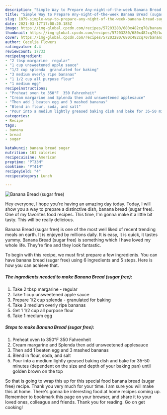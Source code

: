 ```yaml
---
description: "Simple Way to Prepare Any-night-of-the-week Banana Bread (sugar free)"
title: "Simple Way to Prepare Any-night-of-the-week Banana Bread (sugar free)"
slug: 1079-simple-way-to-prepare-any-night-of-the-week-banana-bread-sugar-free
date: 2021-03-17T17:08:20.185Z
image: https://img-global.cpcdn.com/recipes/57203280/680x482cq70/banana-bread-sugar-free-recipe-main-photo.jpg
thumbnail: https://img-global.cpcdn.com/recipes/57203280/680x482cq70/banana-bread-sugar-free-recipe-main-photo.jpg
cover: https://img-global.cpcdn.com/recipes/57203280/680x482cq70/banana-bread-sugar-free-recipe-main-photo.jpg
author: Cecelia Flowers
ratingvalue: 4.4
reviewcount: 17733
recipeingredient:
- "2 tbsp margarine  regular"
- "1 cup unsweetened apple sauce"
- "1/2 cup splenda  granulated for baking"
- "3 medium overly ripe bananas"
- "1 1/2 cup all purpose flour"
- "1 medium egg"
recipeinstructions:
- "Preheat oven to 350°F  350 Fahrenheit"
- "Cream margarine and Splenda then add unsweetened applesauce"
- "Then add 1 beaten egg and 3 mashed bananas"
- "Blend in flour, soda, and salt"
- "Pour into a medium lightly greased baking dish and bake for 35-50 minutes (dependent on the size and depth of your baking pan) until golden brown on the top"
categories:
- Recipe
tags:
- banana
- bread
- sugar

katakunci: banana bread sugar 
nutrition: 161 calories
recipecuisine: American
preptime: "PT33M"
cooktime: "PT41M"
recipeyield: "4"
recipecategory: Lunch

---
```



![Banana Bread (sugar free)](https://img-global.cpcdn.com/recipes/57203280/680x482cq70/banana-bread-sugar-free-recipe-main-photo.jpg)

Hey everyone, I hope you're having an amazing day today. Today, I will show you a way to prepare a distinctive dish, banana bread (sugar free). One of my favorites food recipes. This time, I'm gonna make it a little bit tasty. This will be really delicious.



Banana Bread (sugar free) is one of the most well liked of recent trending meals on earth. It is enjoyed by millions daily. It is easy, it is quick, it tastes yummy. Banana Bread (sugar free) is something which I have loved my whole life. They're fine and they look fantastic.


To begin with this recipe, we must first prepare a few ingredients. You can have banana bread (sugar free) using 6 ingredients and 5 steps. Here is how you can achieve that.

<!--inarticleads1-->

##### The ingredients needed to make Banana Bread (sugar free):

1. Take 2 tbsp margarine - regular
1. Take 1 cup unsweetened apple sauce
1. Prepare 1/2 cup splenda - granulated for baking
1. Take 3 medium overly ripe bananas
1. Get 1 1/2 cup all purpose flour
1. Take 1 medium egg




<!--inarticleads2-->

##### Steps to make Banana Bread (sugar free):

1. Preheat oven to 350°F  350 Fahrenheit
1. Cream margarine and Splenda then add unsweetened applesauce
1. Then add 1 beaten egg and 3 mashed bananas
1. Blend in flour, soda, and salt
1. Pour into a medium lightly greased baking dish and bake for 35-50 minutes (dependent on the size and depth of your baking pan) until golden brown on the top




So that is going to wrap this up for this special food banana bread (sugar free) recipe. Thank you very much for your time. I am sure you will make this at home. There's gonna be interesting food at home recipes coming up. Remember to bookmark this page on your browser, and share it to your loved ones, colleague and friends. Thank you for reading. Go on get cooking!
